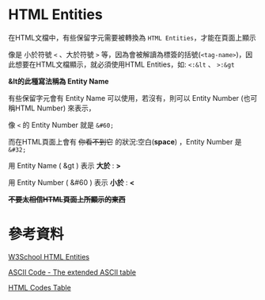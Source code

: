# HTML Entities

在HTML文檔中，有些保留字元需要被轉換為 `HTML Entities`，才能在頁面上顯示

像是 小於符號 `<` 、大於符號 `>` 等，因為會被解讀為標簽的括號(`<tag-name>`)，因此想要在HTML文檔顯示，就必須使用HTML Entities，如:  `<:&lt` 、  `>:&gt`

**&lt的此種寫法稱為 Entity Name**

有些保留字元會有 Entity Name 可以使用，若沒有，則可以 Entity Number (也可稱HTML Number) 來表示，

像 `<` 的 Entity Number 就是 `&#60;`

而在HTML頁面上會有 ~~你看不到它~~ 的狀況:空白(**space**) ，Entity Number 是 `&#32;`

用 Entity Name ( &gt ) 表示 **大於** : <html> <b>&gt;</b> </html> 

用 Entity Number ( &#60 ) 表示 **小於** : <html> <b>&#60;</b> </html> 


**~~不要太相信HTML頁面上所顯示的東西~~**

# 參考資料

[W3School HTML Entities](https://www.w3schools.com/html/html_entities.asp)

[ASCII Code - The extended ASCII table](https://www.ascii-code.com/)

[HTML Codes Table](https://ascii.cl/htmlcodes.htm)

